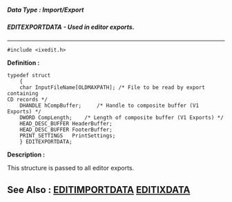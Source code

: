 ##### Data Type : Import/Export
##### EDITEXPORTDATA - Used in editor exports.
---
```
#include <ixedit.h>
```

**Definition :**
```
typedef struct
	{
	char InputFileName[OLDMAXPATH]; /* File to be read by export containing 
CD records */
	DHANDLE hCompBuffer;     /* Handle to composite buffer (V1 Exports) */
	DWORD CompLength;    /* Length of composite buffer (V1 Exports) */
	HEAD_DESC_BUFFER HeaderBuffer; 
	HEAD_DESC_BUFFER FooterBuffer;  
	PRINT_SETTINGS   PrintSettings;
	} EDITEXPORTDATA;

```

**Description :**

This structure is passed to all editor exports.


**See Also :**
[EDITIMPORTDATA](/domino-c-api-docs/reference/Data/EDITIMPORTDATA)
[EDITIXDATA](/domino-c-api-docs/reference/Data/EDITIXDATA)
---
